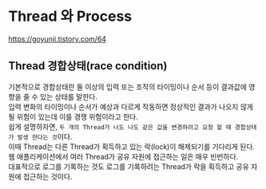 # Thread 와 Process

https://goyunji.tistory.com/64

## Thread 경합상태(race condition)

기본적으로 경합상태란 둘 이상의 입력 또는 조작의 타이밍이나 순서 등이 결과값에 영향을 줄 수 있는 상태를 말한다.  
입력 변화의 타이밍이나 순서가 예상과 다르게 작동하면 정상적인 결과가 나오지 않게 될 위험이 있는데 이를 경쟁 위험이라고 한다.  
쉽게 설명하자면, `두 개의 Thread가 너도 나도 같은 값을 변경하려고 요청 할 때 경합상태가 발생 한다는 것`이다.  
이때 Thread는 다른 Thread가 획득하고 있는 락(lock)이 해제되기를 기다리게 된다.  
웹 애플리케이션에서 여러 Thread가 공유 자원에 접근하는 일은 매우 빈번하다.  
대표적으로 로그를 기록하는 것도 로그를 기록하려는 Thread가 락을 획득하고 공유 자원에 접근하는 것이다.
